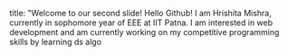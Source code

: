 
title: "Welcome to our second slide!
Hello Github! I am Hrishita Mishra, currently in sophomore year of EEE at IIT Patna.
I am interested in web development and am currently working on my competitive programming skills by learning ds algo 
